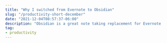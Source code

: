 ```yaml
---
title: "Why I switched from Evernote to Obsidian"
slug: "/productivity-short-december"
date: "2021-12-04T08:57:37-06:00"
description: "Obsidian is a great note taking replacement for Evernote, but isn't enough to be my full second brain replacement."
tag:
- productivity
---
```


